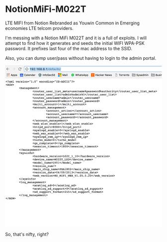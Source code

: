 # NotionMiFi-M022T
LTE MIFI from Notion
Rebranded as Youwin
Common in Emerging economies LTE telcom providers. 

I'm messing with a Notion MiFi M022T and it is a full of exploits. I will attempt to find how it generates and seeds the initial WIFI WPA-PSK password. It prefixes last four of the mac address to the SSID. 

Also, you can dump user/pass without having to login to the admin portal. 

<img src="https://github.com/esuiru/NotionMiFi-M022T/blob/master/Screen%20Shot%202017-05-30%20at%2011.45.20%20PM.png">


So, that's nifty, right?

